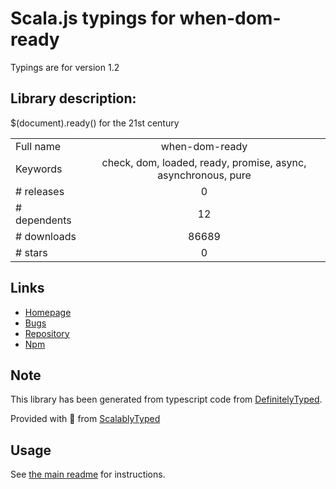 
# Scala.js typings for when-dom-ready

Typings are for version 1.2

## Library description:
$(document).ready() for the 21st century

|                    |                 |
| ------------------ | :-------------: |
| Full name          | when-dom-ready |
| Keywords           | check, dom, loaded, ready, promise, async, asynchronous, pure |
| # releases         | 0 |
| # dependents       | 12 |
| # downloads        | 86689 |
| # stars            | 0 |

## Links
- [Homepage](https://github.com/lukechilds/when-dom-ready)
- [Bugs](https://github.com/lukechilds/when-dom-ready/issues)
- [Repository](https://github.com/lukechilds/when-dom-ready)
- [Npm](https://www.npmjs.com/package/when-dom-ready)
    


## Note
This library has been generated from typescript code from [DefinitelyTyped](https://definitelytyped.org).

Provided with :purple_heart: from [ScalablyTyped](https://github.com/oyvindberg/ScalablyTyped)

## Usage
See [the main readme](../../readme.md) for instructions.


